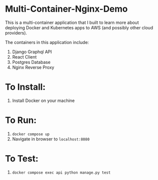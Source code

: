 # Multi-Container-Nginx-Demo

This is a multi-container application that I built to learn more about deploying Docker and Kubernetes apps to AWS (and possibly other cloud providers).

The containers in this application include:
1. Django Graphql API
1. React Client
1. Postgres Database
1. Nginx Reverse Proxy 

# To Install:
1. Install Docker on your machine


# To Run:
1. `docker compose up`
1. Navigate in browser to `localhost:8080`

# To Test:
1. `docker compose exec api python manage.py test`

